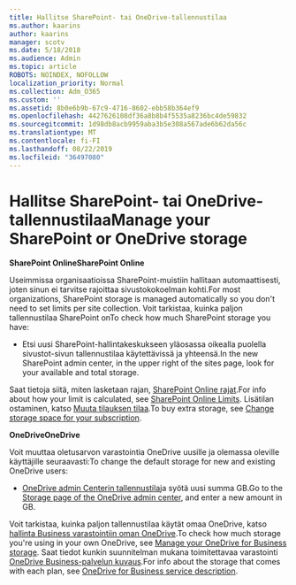 ```yaml
---
title: Hallitse SharePoint- tai OneDrive-tallennustilaa
ms.author: kaarins
author: kaarins
manager: scotv
ms.date: 5/18/2018
ms.audience: Admin
ms.topic: article
ROBOTS: NOINDEX, NOFOLLOW
localization_priority: Normal
ms.collection: Adm_O365
ms.custom: ''
ms.assetid: 8b0e6b9b-67c9-4716-8602-ebb58b364ef9
ms.openlocfilehash: 4427626108df36a8b8b4f5535a8236bc4de59832
ms.sourcegitcommit: 1d98db8acb9959aba3b5e308a567ade6b62da56c
ms.translationtype: MT
ms.contentlocale: fi-FI
ms.lasthandoff: 08/22/2019
ms.locfileid: "36497080"
---
```

# <a name="manage-your-sharepoint-or-onedrive-storage"></a><span data-ttu-id="8d209-102">Hallitse SharePoint- tai OneDrive-tallennustilaa</span><span class="sxs-lookup"><span data-stu-id="8d209-102">Manage your SharePoint or OneDrive storage</span></span>

 <span data-ttu-id="8d209-103">**SharePoint Online**</span><span class="sxs-lookup"><span data-stu-id="8d209-103">**SharePoint Online**</span></span>
  
<span data-ttu-id="8d209-104">Useimmissa organisaatioissa SharePoint-muistiin hallitaan automaattisesti, joten sinun ei tarvitse rajoittaa sivustokokoelman kohti.</span><span class="sxs-lookup"><span data-stu-id="8d209-104">For most organizations, SharePoint storage is managed automatically so you don't need to set limits per site collection.</span></span> <span data-ttu-id="8d209-105">Voit tarkistaa, kuinka paljon tallennustilaa SharePoint on</span><span class="sxs-lookup"><span data-stu-id="8d209-105">To check how much SharePoint storage you have:</span></span>
  
- <span data-ttu-id="8d209-106">Etsi uusi SharePoint-hallintakeskukseen yläosassa oikealla puolella sivustot-sivun tallennustilaa käytettävissä ja yhteensä.</span><span class="sxs-lookup"><span data-stu-id="8d209-106">In the new SharePoint admin center, in the upper right of the sites page, look for your available and total storage.</span></span>
    
<span data-ttu-id="8d209-107">Saat tietoja siitä, miten lasketaan rajan, [SharePoint Online rajat](https://go.microsoft.com/fwlink/p/?LinkID=856113).</span><span class="sxs-lookup"><span data-stu-id="8d209-107">For info about how your limit is calculated, see [SharePoint Online Limits](https://go.microsoft.com/fwlink/p/?LinkID=856113).</span></span> <span data-ttu-id="8d209-108">Lisätilan ostaminen, katso [Muuta tilauksen tilaa](https://go.microsoft.com/fwlink/?linkid=866428).</span><span class="sxs-lookup"><span data-stu-id="8d209-108">To buy extra storage, see [Change storage space for your subscription](https://go.microsoft.com/fwlink/?linkid=866428).</span></span>
  
 <span data-ttu-id="8d209-109">**OneDrive**</span><span class="sxs-lookup"><span data-stu-id="8d209-109">**OneDrive**</span></span>
  
<span data-ttu-id="8d209-110">Voit muuttaa oletusarvon varastointia OneDrive uusille ja olemassa oleville käyttäjille seuraavasti:</span><span class="sxs-lookup"><span data-stu-id="8d209-110">To change the default storage for new and existing OneDrive users:</span></span>
  
- <span data-ttu-id="8d209-111">[OneDrive admin Centerin tallennustila](https://admin.onedrive.com/?v=StorageSettings)ja syötä uusi summa GB.</span><span class="sxs-lookup"><span data-stu-id="8d209-111">Go to the [Storage page of the OneDrive admin center](https://admin.onedrive.com/?v=StorageSettings), and enter a new amount in GB.</span></span>
    
<span data-ttu-id="8d209-112">Voit tarkistaa, kuinka paljon tallennustilaa käytät omaa OneDrive, katso [hallinta Business varastointiin oman OneDrive](https://go.microsoft.com/fwlink/?linkid=866429).</span><span class="sxs-lookup"><span data-stu-id="8d209-112">To check how much storage you're using in your own OneDrive, see [Manage your OneDrive for Business storage](https://go.microsoft.com/fwlink/?linkid=866429).</span></span> <span data-ttu-id="8d209-113">Saat tiedot kunkin suunnitelman mukana toimitettavaa varastointi [OneDrive Business-palvelun kuvaus](https://go.microsoft.com/fwlink/p/?LinkID=826071).</span><span class="sxs-lookup"><span data-stu-id="8d209-113">For info about the storage that comes with each plan, see [OneDrive for Business service description](https://go.microsoft.com/fwlink/p/?LinkID=826071).</span></span>
  

